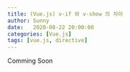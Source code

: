 ```yaml
---
title: (Vue.js) v-if 와 v-show 의 차이
author: Sunny
date:   2020-08-22 20:00:00
categories: [Vue.js]
tags: [vue.js, directive]
---
```


Comming Soon